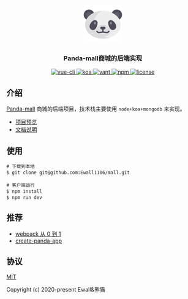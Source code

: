 <p align="center">
  <img width="100" height="100" src="https://raw.githubusercontent.com/Ewall1106/panda-vue-template/master/src/assets/logo.png">
  <h3  align="center">Panda-mall商城的后端实现</h3>
</p>

<p align="center">
 
  <a href="https://nodejs.org/">
    <img src="https://img.shields.io/badge/node-10.16.0-brightgreen.svg" alt="vue-cli">
  </a>
  <a href="https://koa.bootcss.com/">
    <img src="https://img.shields.io/badge/koa-2.13.0-brightgreen.svg" alt="koa">
  </a>
  <a href="https://youzan.github.io/vant/#/zh-CN/">
    <img src="https://img.shields.io/badge/mongoose-5.10.2-brightgreen.svg" alt="vant">
  </a>
   <a href="https://www.npmjs.com/">
    <img src="https://img.shields.io/badge/npm-6.9.0-brightgreen.svg" alt="npm">
  </a>
  <a href="https://github.com/Ewall1106/panda-server/master/LICENSE">
    <img src="https://img.shields.io/github/license/mashape/apistatus.svg" alt="license">
  </a>
</p>

## 介绍

[Panda-mall](https://github.com/Ewall1106/mall/) 商城的后端项目，技术栈主要使用 `node+koa+mongodb` 来实现。

- [项目预览](https://ewall1106.github.io/panda-mall)
- [文档说明](https://ewall1106.github.io/docs-mall)

## 使用

```
# 下载到本地
$ git clone git@github.com:Ewall1106/mall.git

# 客户端运行
$ npm install
$ npm run dev
```

## 推荐

- [webpack 从 0 到 1](https://github.com/Ewall1106/webpack-demo)
- [create-panda-app](https://github.com/Ewall1106/create-panda-app)

## 协议

[MIT](https://github.com/Ewall1106/mall/blob/master/LICENSE)

Copyright (c) 2020-present Ewall&熊猫

